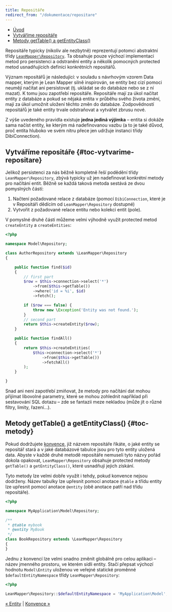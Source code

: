 ```yaml
---
title: Repositáře
redirect_from: "/dokumentace/repositare"
---
```


* [Úvod](#page-title)
* [Vytváříme repositáře](#toc-vytvarime-repositare)
* [Metody getTable() a getEntityClass()](#toc-metody)


Repositáře typicky (nikoliv ale nezbytně) reprezentují potomci abstraktní třídy [`LeanMapper\Repository`](https://codedoc.pub/tharos/leanmapper/v3.1.1/class-LeanMapper.Repository.html). Ta obsahuje pouze výchozí implementaci metod pro persistenci a odstranění entity a několik pomocných protected metod usnadňujících definici konkrétních repositářů.

Význam repositářů je následující: v souladu s návrhovým vzorem Data mapper, kterým je Lean Mapper silně inspirován, se entity bez cizí pomoci neumějí načítat ani persistovat (tj. ukládat se do databáze nebo se z ní mazat). K tomu jsou zapotřebí repositáře. Repositáře mají za úkol načítat entity z databáze a pokud se nějaká entita v průběhu svého života změní, mají za úkol umožnit uložení těchto změn do databáze. Zodpovědností repositářů je také entity trvale odstraňovat a vytvářet zbrusu nové.

Z výše uvedeného pravidla existuje **jedna jediná výjimka** – entita si dokáže sama načíst entity, ke kterým má nadefinovanou vazbu (a to je také důvod, proč entita hluboko ve svém nitru přece jen udržuje instanci třídy DibiConnection).


## Vytváříme repositáře {#toc-vytvarime-repositare}

Jelikož persistenci za nás běžně kompletně řeší podědění třídy `LeanMapper\Repository`, zbývá typicky už jen nadefinovat konkrétní metody pro načítání entit. Běžně se každá taková metoda sestává ze dvou pomyslných částí:

1. Načtení požadované relace z databáze (pomocí `DibiConnection`, které je v Repositáři dědícím od `LeanMapper\Repository` dostupné)
2. Vytvořit z požadované relace entitu nebo kolekci entit (pole).

V pomyslné druhé části můžeme velmi výhodně využít protected metod `createEntity` a `createEntities`:

``` php
<?php

namespace Model\Repository;

class AuthorRepository extends \LeanMapper\Repository
{

	public function find($id)
	{
		// first part
		$row = $this->connection->select('*')
			->from($this->getTable())
			->where('id = %i', $id)
			->fetch();

		if ($row === false) {
			throw new \Exception('Entity was not found.');
		}
		// second part
		return $this->createEntity($row);
	}

	public function findAll()
	{
		return $this->createEntities(
			$this->connection->select('*')
				->from($this->getTable())
				->fetchAll()
		);
	}

}
```

Snad ani není zapotřebí zmiňovat, že metody pro načítání dat mohou přijímat libovolné parametry, které se mohou zohlednit například při sestavování SQL dotazu – zde se fantazii meze nekladou (může jít o různé filtry, limity, řazení…).


## Metody getTable() a getEntityClass() {#toc-metody}

Pokud dodržujete [konvence](/cs/docs/konvence/), již názvem repositáře říkáte, o jaké entity se repositář stará a v jaké databázové tabulce jsou pro tyto entity uložená data. Abyste v každé druhé metodě repositáře nemuseli tyto názvy pořád dokola opakovat, `LeanMapper\Repository` obsahuje protected metody `getTable()` a `getEntityClass()`, které usnadňují jejich získání.

Tyto metody lze velmi dobře využít i tehdy, pokud konvence nejsou dodrženy. Název tabulky lze upřesnit pomocí anotace `@table` a třídu entity lze upřesnit pomocí anotace `@entity` (obě anotace patří nad třídu repositáře).

``` php
<?php

namespace MyApplication\Model\Repository;

/**
 * @table mybook
 * @entity MyBook
 */
class BookRepository extends \LeanMapper\Repository
{
}
```

Jednu z konvencí lze velmi snadno změnit globálně pro celou aplikaci – název jmenného prostoru, ve kterém sídli entity. Stačí přepsat výchozí hodnotu `Model\Entity` uloženou ve veřejné statické proměnné `$defaultEntityNamespace` třídy `LeanMapper\Repository`:

``` php
<?php

LeanMapper\Repository::$defaultEntityNamespace = 'MyApplication\Model';
```


[« Entity](/cs/docs/entity/) | [Konvence »](/cs/docs/konvence/)

